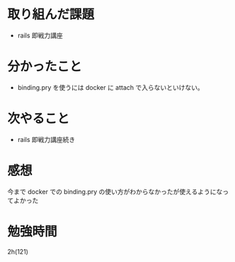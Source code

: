 # 取り組んだ課題

- rails 即戦力講座

# 分かったこと

- binding.pry を使うには docker に attach で入らないといけない。

# 次やること

- rails 即戦力講座続き

# 感想

今まで docker での binding.pry の使い方がわからなかったが使えるようになってよかった

# 勉強時間

2h(121)
